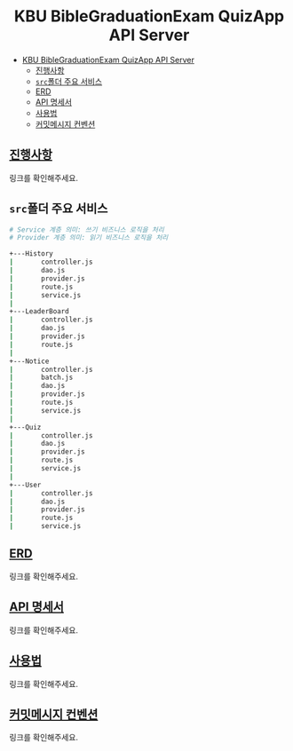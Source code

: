 <div align="center">

# KBU BibleGraduationExam QuizApp API Server

</div>

- [KBU BibleGraduationExam QuizApp API Server](#kbu-biblegraduationexam-quizapp-api-server)
  - [진행사항](#진행사항)
  - [`src`폴더 주요 서비스](#src폴더-주요-서비스)
  - [ERD](#erd)
  - [API 명세서](#api-명세서)
  - [사용법](#사용법)
  - [커밋메시지 컨벤션](#커밋메시지-컨벤션)

## [진행사항](https://github.com/WithBible/withbible-server/wiki)

링크를 확인해주세요.

## `src`폴더 주요 서비스 

```bash
# Service 계층 의미: 쓰기 비즈니스 로직을 처리
# Provider 계층 의미: 읽기 비즈니스 로직을 처리

+---History
|       controller.js
|       dao.js
|       provider.js
|       route.js
|       service.js
|
+---LeaderBoard
|       controller.js
|       dao.js
|       provider.js
|       route.js
|
+---Notice
|       controller.js
|       batch.js
|       dao.js
|       provider.js
|       route.js
|       service.js
|
+---Quiz
|       controller.js
|       dao.js
|       provider.js
|       route.js
|       service.js
|
+---User
|       controller.js
|       dao.js
|       provider.js
|       route.js
|       service.js
```

## [ERD](https://www.erdcloud.com/p/vzY38iExRFRMcLYNv)

링크를 확인해주세요.

## [API 명세서](https://documenter.getpostman.com/view/11900791/2s8YswQrkS)

링크를 확인해주세요.

## [사용법](https://github.com/WithBible/withbible-server/wiki/%EC%82%AC%EC%9A%A9%EB%B2%95)

링크를 확인해주세요.

## [커밋메시지 컨벤션](https://gitmoji.dev/)

링크를 확인해주세요.
